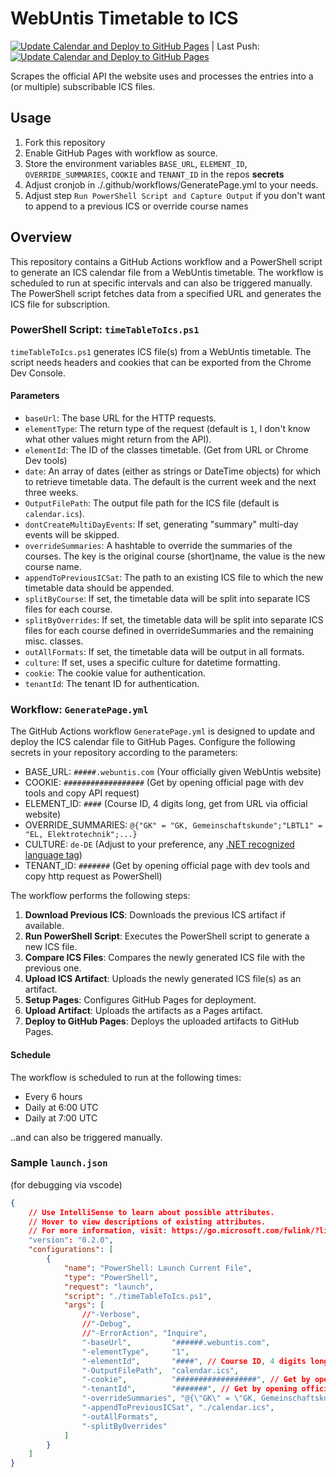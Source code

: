 # WebUntis Timetable to ICS

[![Update Calendar and Deploy to GitHub Pages](https://github.com/Chaos02/WebUntisTimeTableToIcs/actions/workflows/GeneratePage.yml/badge.svg)](https://github.com/Chaos02/WebUntisTimeTableToIcs/actions/workflows/GeneratePage.yml) | Last Push: [![Update Calendar and Deploy to GitHub Pages](https://github.com/Chaos02/WebUntisTimeTableToIcs/actions/workflows/GeneratePage.yml/badge.svg?event=push)](https://github.com/Chaos02/WebUntisTimeTableToIcs/actions/workflows/GeneratePage.yml)

Scrapes the official API the website uses and processes the entries into a (or multiple) subscribable ICS files.

## Usage

1. Fork this repository
2. Enable GitHub Pages with workflow as source.
3. Store the environment variables `BASE_URL`, `ELEMENT_ID`, `OVERRIDE_SUMMARIES`, `COOKIE` and `TENANT_ID` in the repos **secrets**
4. Adjust cronjob in ./.github/workflows/GeneratePage.yml to your needs.
5. Adjust step `Run PowerShell Script and Capture Output` if you don't want to append to a previous ICS or override course names

## Overview

This repository contains a GitHub Actions workflow and a PowerShell script to generate an ICS calendar file from a WebUntis timetable. The workflow is scheduled to run at specific intervals and can also be triggered manually. The PowerShell script fetches data from a specified URL and generates the ICS file for subscription.

### PowerShell Script: `timeTableToIcs.ps1`

`timeTableToIcs.ps1` generates ICS file(s) from a WebUntis timetable. The script needs headers and cookies that can be exported from the Chrome Dev Console.

#### Parameters

- `baseUrl`: The base URL for the HTTP requests.
- `elementType`: The return type of the request (default is `1`, I don't know what other values might return from the API).
- `elementId`: The ID of the classes timetable. (Get from URL or Chrome Dev tools)
- `date`: An array of dates (either as strings or DateTime objects) for which to retrieve timetable data. The default is the current week and the next three weeks.
- `OutputFilePath`: The output file path for the ICS file (default is `calendar.ics`).
- `dontCreateMultiDayEvents`: If set, generating "summary" multi-day events will be skipped.
- `overrideSummaries`: A hashtable to override the summaries of the courses. The key is the original course (short)name, the value is the new course name.
- `appendToPreviousICSat`: The path to an existing ICS file to which the new timetable data should be appended.
- `splitByCourse`: If set, the timetable data will be split into separate ICS files for each course.
- `splitByOverrides`: If set, the timetable data will be split into separate ICS files for each course defined in overrideSummaries and the remaining misc. classes.
- `outAllFormats`: If set, the timetable data will be output in all formats.
- `culture`: If set, uses a specific culture for datetime formatting.
- `cookie`: The cookie value for authentication.
- `tenantId`: The tenant ID for authentication.

### Workflow: `GeneratePage.yml`

The GitHub Actions workflow `GeneratePage.yml` is designed to update and deploy the ICS calendar file to GitHub Pages.
Configure the following secrets in your repository according to the parameters:

- BASE_URL: `#####.webuntis.com` (Your officially given WebUntis website)
- COOKIE: `##################` (Get by opening official page with dev tools and copy API request)
- ELEMENT_ID: `####` (Course ID, 4 digits long, get from URL via official website)
- OVERRIDE_SUMMARIES: `@{"GK" = "GK, Gemeinschaftskunde";"LBTL1" = "EL, Elektrotechnik";...}`
- CULTURE: `de-DE` (Adjust to your preference, any [.NET recognized language tag](https://learn.microsoft.com/en-us/openspecs/windows_protocols/ms-lcid/a9eac961-e77d-41a6-90a5-ce1a8b0cdb9c))
- TENANT_ID: `#######` (Get by opening official page with dev tools and copy http request as PowerShell)

The workflow performs the following steps:

1. **Download Previous ICS**: Downloads the previous ICS artifact if available.
2. **Run PowerShell Script**: Executes the PowerShell script to generate a new ICS file.
3. **Compare ICS Files**: Compares the newly generated ICS file with the previous one.
4. **Upload ICS Artifact**: Uploads the newly generated ICS file(s) as an artifact.
5. **Setup Pages**: Configures GitHub Pages for deployment.
6. **Upload Artifact**: Uploads the artifacts as a Pages artifact.
7. **Deploy to GitHub Pages**: Deploys the uploaded artifacts to GitHub Pages.

#### Schedule

The workflow is scheduled to run at the following times:

- Every 6 hours
- Daily at 6:00 UTC
- Daily at 7:00 UTC

..and can also be triggered manually.

### Sample `launch.json`

(for debugging via vscode)

```json
{
    // Use IntelliSense to learn about possible attributes.
    // Hover to view descriptions of existing attributes.
    // For more information, visit: https://go.microsoft.com/fwlink/?linkid=830387
    "version": "0.2.0",
    "configurations": [
        {
            "name": "PowerShell: Launch Current File",
            "type": "PowerShell",
            "request": "launch",
            "script": "./timeTableToIcs.ps1",
            "args": [
                //"-Verbose",
                //"-Debug",
                //"-ErrorAction", "Inquire",
                "-baseUrl",         "######.webuntis.com",
                "-elementType",     "1",
                "-elementId",       "####", // Course ID, 4 digits long, get from URL via official website
                "-OutputFilePath",  "calendar.ics",
                "-cookie",          "##################", // Get by opening official page with dev tools and copy http request as PowerShell
                "-tenantId",        "#######", // Get by opening official page with dev tools and copy http request as PowerShell
                "-overrideSummaries", "@{\"GK\" = \"GK, Gemeinschaftskunde\";\"LBTL1\" = \"EL, Elektrotechnik\";\"Wi\" = \"Wi, Wirtschafts- und Sozialkunde\";\"E\" = \"EN, Englisch\";\"D\" = \"DE, Deutsch\";\"LBT1\" = \"BWL, Betriebswirtschaftslehre (LBT1/4)\";\"LBT5\" = \"NT, Netzwerktechnik (LBT5)\";\"LBT4\" = \"BWL/ITSY, BWL/ITSY (LBT4/3/1)\";\"LBT2\" = \"SAE, System- und Anwendungsentwicklung (LBT2)\";\"LBT3\" = \"IST, Informations- und Systemtechnik (LBT3)\"}",
                "-appendToPreviousICSat", "./calendar.ics",
                "-outAllFormats",
                "-splitByOverrides"
            ]
        }
    ]
}
```

